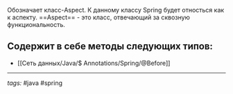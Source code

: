 Обозначает класс-Aspect. К данному классу Spring будет относться как к аспекту. ==Aspect== - это класс, отвечающий за сквозную функциональность.

Содержит в себе методы следующих типов: 
- 
- [[Сеть данных/Java/$ Annotations/Spring/@Before]]

---
*tags:* #java #spring 